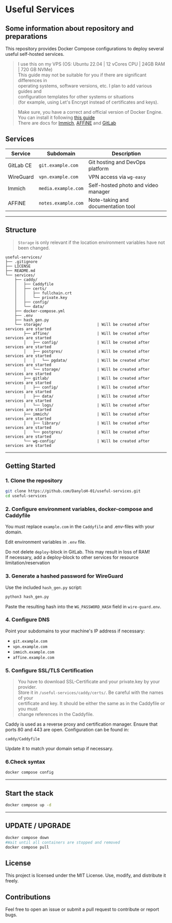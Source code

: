# Useful Services

## Some information about repository and preparations
This repository provides Docker Compose configurations to deploy several <br>
useful self-hosted services.

> I use this on my VPS (OS: Ubuntu 22.04 | 12 vCores CPU | 24GB RAM | 720 GB NVMe) <br>
This guide may not be suitable for you if there are significant differences in <br>
operating systems, software versions, etc. I plan to add various guides and <br>
configuration templates for other systems or situations <br>
(for example, using Let's Encrypt instead of certificates and keys).

> Make sure, you have a correct and official version of Docker Engine.<br>
> You can install it following [this guide](https://docs.docker.com/engine/install/)<br>
> There are docs for [Immich](https://immich.app/docs/overview/welcome/), 
> [AFFiNE](https://docs.affine.pro/self-host-affine/) and
> [GitLab](https://docs.gitlab.com/install/docker/)

## Services

| Service   | Subdomain           | Description                         |
| --------- |---------------------| ----------------------------------- |
| GitLab CE | `git.example.com`   | Git hosting and DevOps platform     |
| WireGuard | `vpn.example.com`   | VPN access via `wg-easy`            |
| Immich    | `media.example.com` | Self-hosted photo and video manager |
| AFFiNE    | `notes.example.com` | Note-taking and documentation tool  |
---
## Structure

> `Storage` is only relevant if the location environment variables have not been changed.

```
useful-services/
├── .gitignore
├── LICENSE
├── README.md
└── services/
    ├── caddy/
    │   ├── Caddyfile
    │   ├── certs/
    │   │   ├── fullchain.crt
    │   │   └── private.key
    │   ├── config/
    │   └── data/
    ├── docker-compose.yml
    ├── .env
    ├── hash_gen.py
    └── storage/                        | Will be created after services are started
        ├── affine/                     | Will be created after services are started
        │   ├── config/                 | Will be created after services are started
        │   ├── postgres/               | Will be created after services are started
        │   │   └── pgdata/             | Will be created after services are started
        │   └── storage/                | Will be created after services are started
        ├── gitlab/                     | Will be created after services are started
        │   ├── config/                 | Will be created after services are started
        │   ├── data/                   | Will be created after services are started
        │   └── logs/                   | Will be created after services are started
        ├── immich/                     | Will be created after services are started
        │   ├── library/                | Will be created after services are started
        │   └── postgres/               | Will be created after services are started
        └── wg-config/                  | Will be created after services are started
```
---
## Getting Started

### 1. Clone the repository

```bash
git clone https://github.com/DanyloH-01/useful-services.git
cd useful-services
```

### 2. Configure environment variables, docker-compose and Caddyfile

You must replace `example.com` in the `Caddyfile` and .env-files with your domain.

Edit environment variables in `.env` file.

Do not delete `deploy`-block in GitLab. This may result in loss of RAM!<br>
If necessary, add a deploy-block to other services for resource limitation/reservation

### 3. Generate a hashed password for WireGuard

Use the included `hash_gen.py` script:

```bash
python3 hash_gen.py
```

Paste the resulting hash into the `WG_PASSWORD_HASH` field in `wire-guard.env`.

### 4. Configure DNS

Point your subdomains to your machine's IP address if necessary:

* `git.example.com`
* `vpn.example.com`
* `immich.example.com`
* `affine.example.com`

### 5. Configure SSL/TLS Certification

> You have to download SSL-Certificate and your private.key by your provider. <br>
> Store it in `/useful-services/caddy/certs/`. Be careful with the names of your <br>
> certificate and key. It should be either the same as in the Caddyfile or you must <br>
> change references in the Caddyfile.

Caddy is used as a reverse proxy and certification manager.
Ensure that ports 80 and 443 are open. Configuration can be found in:

```
caddy/Caddyfile
```
Update it to match your domain setup if necessary.

### 6.Check syntax

```bash
docker compose config
```

---
## Start the stack

```bash
docker compose up -d
```
---

## UPDATE / UPGRADE

```bash
docker compose down
#Wait until all containers are stopped and removed
docker compose pull
```

## License

This project is licensed under the MIT License. Use, modify, and distribute it freely.

## Contributions

Feel free to open an issue or submit a pull request to contribute or report bugs.
